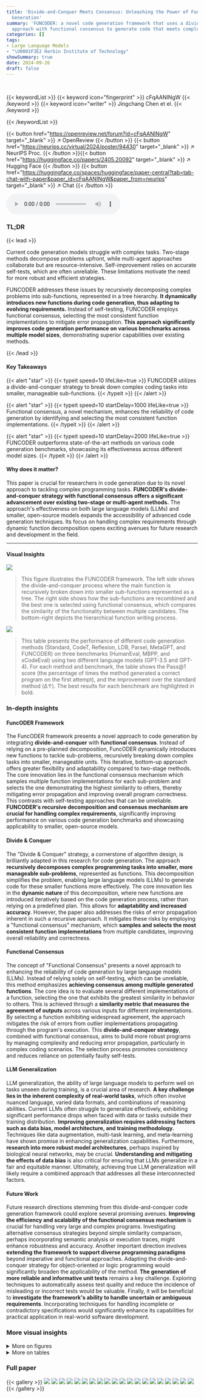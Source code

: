 ```yaml
---
title: 'Divide-and-Conquer Meets Consensus: Unleashing the Power of Functions in Code
  Generation'
summary: 'FUNCODER: a novel code generation framework that uses a divide-and-conquer
  approach with functional consensus to generate code that meets complex requirements. '
categories: []
tags:
- Large Language Models
- "\U0001F3E2 Harbin Institute of Technology"
showSummary: true
date: 2024-09-26
draft: false
---
```


<br>

{{< keywordList >}}
{{< keyword icon="fingerprint" >}} cFqAANINgW {{< /keyword >}}
{{< keyword icon="writer" >}} Jingchang Chen et el. {{< /keyword >}}
 
{{< /keywordList >}}

{{< button href="https://openreview.net/forum?id=cFqAANINgW" target="_blank" >}}
↗ OpenReview
{{< /button >}}
{{< button href="https://neurips.cc/virtual/2024/poster/94430" target="_blank" >}}
↗ NeurIPS Proc.
{{< /button >}}{{< button href="https://huggingface.co/papers/2405.20092" target="_blank" >}}
↗ Hugging Face
{{< /button >}}
{{< button href="https://huggingface.co/spaces/huggingface/paper-central?tab=tab-chat-with-paper&paper_id=cFqAANINgW&paper_from=neurips" target="_blank" >}}
↗ Chat
{{< /button >}}



<audio controls>
    <source src="https://ai-paper-reviewer.com/cFqAANINgW/podcast.wav" type="audio/wav">
    Your browser does not support the audio element.
</audio>


### TL;DR


{{< lead >}}

Current code generation models struggle with complex tasks. Two-stage methods decompose problems upfront, while multi-agent approaches collaborate but are resource-intensive. Self-improvement relies on accurate self-tests, which are often unreliable. These limitations motivate the need for more robust and efficient strategies.

FUNCODER addresses these issues by recursively decomposing complex problems into sub-functions, represented in a tree hierarchy.  **It dynamically introduces new functions during code generation, thus adapting to evolving requirements.**  Instead of self-testing, FUNCODER employs functional consensus, selecting the most consistent function implementations to mitigate error propagation.  **This approach significantly improves code generation performance on various benchmarks across multiple model sizes**, demonstrating superior capabilities over existing methods.

{{< /lead >}}


#### Key Takeaways

{{< alert "star" >}}
{{< typeit speed=10 lifeLike=true >}} FUNCODER utilizes a divide-and-conquer strategy to break down complex coding tasks into smaller, manageable sub-functions. {{< /typeit >}}
{{< /alert >}}

{{< alert "star" >}}
{{< typeit speed=10 startDelay=1000 lifeLike=true >}} Functional consensus, a novel mechanism, enhances the reliability of code generation by identifying and selecting the most consistent function implementations. {{< /typeit >}}
{{< /alert >}}

{{< alert "star" >}}
{{< typeit speed=10 startDelay=2000 lifeLike=true >}} FUNCODER outperforms state-of-the-art methods on various code generation benchmarks, showcasing its effectiveness across different model sizes. {{< /typeit >}}
{{< /alert >}}

#### Why does it matter?
This paper is crucial for researchers in code generation due to its novel approach to tackling complex programming tasks.  **FUNCODER's divide-and-conquer strategy with functional consensus offers a significant advancement over existing two-stage or multi-agent methods.**  The approach's effectiveness on both large language models (LLMs) and smaller, open-source models expands the accessibility of advanced code generation techniques. Its focus on handling complex requirements through dynamic function decomposition opens exciting avenues for future research and development in the field.

------
#### Visual Insights



![](https://ai-paper-reviewer.com/cFqAANINgW/figures_1_1.jpg)

> This figure illustrates the FUNCODER framework. The left side shows the divide-and-conquer process where the main function is recursively broken down into smaller sub-functions represented as a tree.  The right side shows how the sub-functions are recombined and the best one is selected using functional consensus, which compares the similarity of the functionality between multiple candidates. The bottom-right depicts the hierarchical function writing process.





![](https://ai-paper-reviewer.com/cFqAANINgW/tables_4_1.jpg)

> This table presents the performance of different code generation methods (Standard, CodeT, Reflexion, LDB, Parsel, MetaGPT, and FUNCODER) on three benchmarks (HumanEval, MBPP, and xCodeEval) using two different language models (GPT-3.5 and GPT-4).  For each method and benchmark, the table shows the Pass@1 score (the percentage of times the method generated a correct program on the first attempt), and the improvement over the standard method (Δ↑). The best results for each benchmark are highlighted in bold.





### In-depth insights


#### FuncODER Framework
The FuncODER framework presents a novel approach to code generation by integrating **divide-and-conquer** with **functional consensus**.  Instead of relying on a pre-planned decomposition, FuncODER dynamically introduces new functions to tackle sub-problems, recursively breaking down complex tasks into smaller, manageable units. This iterative, bottom-up approach offers greater flexibility and adaptability compared to two-stage methods. The core innovation lies in the functional consensus mechanism which samples multiple function implementations for each sub-problem and selects the one demonstrating the highest similarity to others, thereby mitigating error propagation and improving overall program correctness. This contrasts with self-testing approaches that can be unreliable.  **FUNCODER's recursive decomposition and consensus mechanism are crucial for handling complex requirements**, significantly improving performance on various code generation benchmarks and showcasing applicability to smaller, open-source models.

#### Divide & Conquer
The "Divide & Conquer" strategy, a cornerstone of algorithm design, is brilliantly adapted in this research for code generation.  The approach **recursively decomposes complex programming tasks into smaller, more manageable sub-problems**, represented as functions. This decomposition simplifies the problem, enabling large language models (LLMs) to generate code for these smaller functions more effectively. The core innovation lies in the **dynamic nature** of this decomposition, where new functions are introduced iteratively based on the code generation process, rather than relying on a predefined plan. This allows for **adaptability and increased accuracy**.  However, the paper also addresses the risks of error propagation inherent in such a recursive approach. It mitigates these risks by employing a "functional consensus" mechanism, which **samples and selects the most consistent function implementations** from multiple candidates, improving overall reliability and correctness.

#### Functional Consensus
The concept of "Functional Consensus" presents a novel approach to enhancing the reliability of code generation by large language models (LLMs).  Instead of relying solely on self-testing, which can be unreliable, this method emphasizes **achieving consensus among multiple generated functions**.  The core idea is to evaluate several different implementations of a function, selecting the one that exhibits the greatest similarity in behavior to others.  This is achieved through a **similarity metric that measures the agreement of outputs** across various inputs for different implementations.  By selecting a function exhibiting widespread agreement, the approach mitigates the risk of errors from outlier implementations propagating through the program's execution.  This **divide-and-conquer strategy**, combined with functional consensus, aims to build more robust programs by managing complexity and reducing error propagation, particularly in complex coding scenarios. The selection process promotes consistency and reduces reliance on potentially faulty self-tests.

#### LLM Generalization
LLM generalization, the ability of large language models to perform well on tasks unseen during training, is a crucial area of research.  **A key challenge lies in the inherent complexity of real-world tasks**, which often involve nuanced language, varied data formats, and combinations of reasoning abilities.  Current LLMs often struggle to generalize effectively, exhibiting significant performance drops when faced with data or tasks outside their training distribution.  **Improving generalization requires addressing factors such as data bias, model architecture, and training methodology.**  Techniques like data augmentation, multi-task learning, and meta-learning have shown promise in enhancing generalization capabilities.  Furthermore, **research into more robust model architectures**, perhaps inspired by biological neural networks, may be crucial.  **Understanding and mitigating the effects of data bias** is also critical for ensuring that LLMs generalize in a fair and equitable manner. Ultimately, achieving true LLM generalization will likely require a combined approach that addresses all these interconnected factors.

#### Future Work
Future research directions stemming from this divide-and-conquer code generation framework could explore several promising avenues. **Improving the efficiency and scalability of the functional consensus mechanism** is crucial for handling very large and complex programs.  Investigating alternative consensus strategies beyond simple similarity comparison, perhaps incorporating semantic analysis or execution traces, might enhance robustness and accuracy.  Another important direction involves **extending the framework to support diverse programming paradigms** beyond imperative and functional approaches.  Adapting the divide-and-conquer strategy for object-oriented or logic programming would significantly broaden the applicability of the method.  **The generation of more reliable and informative unit tests** remains a key challenge.  Exploring techniques to automatically assess test quality and reduce the incidence of misleading or incorrect tests would be valuable.  Finally, it will be beneficial to **investigate the framework's ability to handle uncertain or ambiguous requirements**.  Incorporating techniques for handling incomplete or contradictory specifications would significantly enhance its capabilities for practical application in real-world software development.


### More visual insights

<details>
<summary>More on figures
</summary>


![](https://ai-paper-reviewer.com/cFqAANINgW/figures_2_1.jpg)

> This figure illustrates the FUNCODER framework. The left side shows the divide-and-conquer process where the main function is recursively broken down into smaller sub-functions represented as a tree. Each sub-function addresses a specific sub-goal.  The right side demonstrates the conquer phase.  After the sub-functions are solved, FUNCODER recomposes them to achieve the main objective. Finally, FUNCODER uses functional consensus to select the best-performing function among multiple implementations.


![](https://ai-paper-reviewer.com/cFqAANINgW/figures_5_1.jpg)

> This figure shows the results of two analyses. (a) shows a preliminary study on the effectiveness of using self-testing to evaluate the programs generated by Large Language Models (LLMs). The results are divided into different categories based on whether the programs and/or their self-tests passed or failed. (b) illustrates the effectiveness of different ranking strategies used in the paper to select the best-performing functions. The strategies are: functional consensus, self-testing, and random selection. The Pass@k metric is used to evaluate the top k functions. The results suggest that the functional consensus approach is superior to both the self-testing method and random selection.


![](https://ai-paper-reviewer.com/cFqAANINgW/figures_7_1.jpg)

> This figure presents the results of two studies.  (a) shows a preliminary analysis of the reliability of self-testing in code generation. LLMs were used to generate unit tests for programs, and these programs were then evaluated on these generated tests.  The results show that the pass rate on these self-generated tests was much lower than on actual system tests. (b) compares the effectiveness of different ranking strategies in selecting the best program from a set of candidates. Three strategies were compared: functional consensus, self-testing, and random selection. The results demonstrate that functional consensus provides superior performance in identifying high-quality programs, particularly in Pass@k evaluation metrics.


![](https://ai-paper-reviewer.com/cFqAANINgW/figures_20_1.jpg)

> This figure illustrates the FUNCODER framework. The left side shows the divide-and-conquer strategy where the main function is recursively broken down into smaller sub-functions represented in a tree hierarchy.  The right side depicts the consensus mechanism, where multiple implementations of sub-functions are generated and the best one is selected based on functional similarity. The bottom-right shows how FUNCODER generates code by writing functions at different hierarchical levels.


</details>




<details>
<summary>More on tables
</summary>


![](https://ai-paper-reviewer.com/cFqAANINgW/tables_6_1.jpg)
> This table presents the performance of different code generation methods (Standard, CodeT, Reflexion, LDB, Parsel, MetaGPT, and FUNCODER) on various benchmarks (HumanEval, MBPP, xCodeEval) using two different large language models (GPT-3.5 and GPT-4).  Pass@1 represents the percentage of test cases where the generated code passed on the first attempt. The table shows the improvement of FUNCODER over existing state-of-the-art methods, highlighting its superior performance across multiple benchmarks and models.

![](https://ai-paper-reviewer.com/cFqAANINgW/tables_7_1.jpg)
> This table presents the results of experiments conducted on code generation benchmarks using various models and methods.  The Pass@1 metric, representing the percentage of test cases passed on the first attempt, is used to evaluate performance.  The table compares the performance of FUNCODER against several baseline methods, including standard prompting, CodeT, Reflexion, and MetaGPT, across benchmarks like HumanEval, MBPP, and xCodeEval.  The results for different models (GPT-3.5, GPT-4, Llama, StableCode, and CodeLlama) are shown, highlighting FUNCODER's improvements in accuracy.

![](https://ai-paper-reviewer.com/cFqAANINgW/tables_8_1.jpg)
> This table presents the performance comparison of different code generation methods (Standard, CodeT, Reflexion, LDB, Parsel, MetaGPT, and FUNCODER) using various language models (GPT-3.5, GPT-4, Llama3, StableCode, and CodeLlama) across four code generation benchmarks (HumanEval, MBPP, xCodeEval, and MATH).  Pass@1, representing the percentage of test cases where the model generates correct code on the first attempt, is used as the evaluation metric.  Results from the original paper are underlined for easy comparison, and the best results for each benchmark and model are highlighted in bold.

![](https://ai-paper-reviewer.com/cFqAANINgW/tables_15_1.jpg)
> This table presents the results of code generation experiments using various models and methods on three benchmarks: HumanEval, MBPP, and xCodeEval.  The Pass@1 metric indicates the percentage of test cases where the generated code passed on the first attempt.  The table compares the performance of FUNCODER against several baseline methods, including standard prompting, CodeT, and Reflexion.  Results are shown for both GPT-3.5 and GPT-4, as well as several open-source models.  Underlined values represent results from the original papers, while bolded values indicate the best results achieved in each category.

![](https://ai-paper-reviewer.com/cFqAANINgW/tables_17_1.jpg)
> This table presents the performance comparison of different code generation methods (Standard, CodeT, Reflexion, LDB, Parsel, MetaGPT, and FUNCODER) on various models (GPT-3.5, GPT-4, Llama38b, StableCode36, and CodeLlama346) across three benchmarks (HumanEval, MBPP, and xCodeEval).  For each model and method, the Pass@1 score (percentage of correctly generated code) is given, along with the improvement (Δ↑) compared to the standard method.  The best results for each benchmark are highlighted in bold.

![](https://ai-paper-reviewer.com/cFqAANINgW/tables_18_1.jpg)
> This table presents the results of code generation experiments using various models and methods.  It compares the performance of FUNCODER against several baselines across four benchmarks: HumanEval, MBPP, xCodeEval, and a combined 'All' score. Pass@1 represents the percentage of test cases where the model correctly generates code on the first attempt.  The table shows the improvement of FUNCODER over existing methods.  Results from the original paper are highlighted, and the best-performing results are bolded for easy comparison.

![](https://ai-paper-reviewer.com/cFqAANINgW/tables_19_1.jpg)
> This table presents the performance of different code generation methods (Standard, CodeT, Reflexion, LDB, Parsel, MetaGPT, and FUNCODER) on various models (GPT-3.5, GPT-4, Llama, StableCode, and CodeLlama) across three benchmarks (HumanEval, MBPP, and xCodeEval).  The Pass@1 metric indicates the percentage of correctly generated programs.  The table highlights the improvements achieved by FUNCODER compared to other methods on each benchmark and model.  Results from the original paper are underlined for comparison, and the best-performing method for each row is shown in bold.

![](https://ai-paper-reviewer.com/cFqAANINgW/tables_23_1.jpg)
> This table presents the performance comparison of different code generation methods (Standard, CodeT, Reflexion, LDB, Parsel, MetaGPT, and FUNCODER) on various benchmarks (HumanEval, MBPP, xCodeEval) using two different Language Models (GPT-3.5 and GPT-4).  It shows the Pass@1 score (percentage of correctly generated programs) and the improvement (Δ↑) achieved by each method compared to the standard approach for each benchmark.  The best result for each model/benchmark combination is shown in bold. Results from other studies are underlined for easy comparison.

![](https://ai-paper-reviewer.com/cFqAANINgW/tables_24_1.jpg)
> This table presents the performance comparison of different code generation methods (Standard, CodeT, Reflexion, LDB, Parsel, MetaGPT, and FUNCODER) on various benchmarks (HumanEval, MBPP, xCodeEval) using two large language models (GPT-3.5 and GPT-4).  For each model and method, it shows the Pass@1 score (percentage of correctly generated programs), along with the improvement (Δ↑) compared to the standard method. The table highlights the best-performing method for each benchmark and model in bold, illustrating the effectiveness of FUNCODER compared to existing techniques.

![](https://ai-paper-reviewer.com/cFqAANINgW/tables_25_1.jpg)
> This table presents the performance comparison of different code generation methods (Standard, CodeT, Reflexion, LDB, Parsel, MetaGPT, and FUNCODER) on various models (GPT-3.5, GPT-4, Llama3, StableCode36, and CodeLlama346) across multiple benchmarks (HumanEval, MBPP, and xCodeEval).  Pass@1 represents the percentage of test cases where the generated code correctly solves the problem on the first attempt.  The table shows the improvement of FUNCODER over the baselines across all benchmarks and models.  The best performance for each setting is highlighted in bold.

![](https://ai-paper-reviewer.com/cFqAANINgW/tables_26_1.jpg)
> This table presents the performance comparison of different code generation methods (Standard, CodeT, Reflexion, LDB, Parsel, MetaGPT, and FUNCODER) on various models (GPT-3.5, GPT-4, Llama, StableCode, and CodeLlama) across three benchmarks (HumanEval, MBPP, and xCodeEval).  The Pass@1 metric indicates the percentage of correctly generated programs.  The table highlights FUNCODER's superior performance compared to other methods, especially on more complex tasks.

![](https://ai-paper-reviewer.com/cFqAANINgW/tables_27_1.jpg)
> This table presents the results of various code generation methods on different benchmarks (HumanEval, MBPP, xCodeEval).  It compares the performance of different models (GPT-3.5, GPT-4, Llama, StableCode, CodeLlama) using the Pass@1 metric (the percentage of times the top-ranked generated code passes all the tests).  The table highlights the improvement achieved by the proposed FUNCODER method compared to existing state-of-the-art methods.  Underlined values indicate results from the original papers being referenced, while bold values are the best results in the table.

</details>




### Full paper

{{< gallery >}}
<img src="https://ai-paper-reviewer.com/cFqAANINgW/1.png" class="grid-w50 md:grid-w33 xl:grid-w25" />
<img src="https://ai-paper-reviewer.com/cFqAANINgW/2.png" class="grid-w50 md:grid-w33 xl:grid-w25" />
<img src="https://ai-paper-reviewer.com/cFqAANINgW/3.png" class="grid-w50 md:grid-w33 xl:grid-w25" />
<img src="https://ai-paper-reviewer.com/cFqAANINgW/4.png" class="grid-w50 md:grid-w33 xl:grid-w25" />
<img src="https://ai-paper-reviewer.com/cFqAANINgW/5.png" class="grid-w50 md:grid-w33 xl:grid-w25" />
<img src="https://ai-paper-reviewer.com/cFqAANINgW/6.png" class="grid-w50 md:grid-w33 xl:grid-w25" />
<img src="https://ai-paper-reviewer.com/cFqAANINgW/7.png" class="grid-w50 md:grid-w33 xl:grid-w25" />
<img src="https://ai-paper-reviewer.com/cFqAANINgW/8.png" class="grid-w50 md:grid-w33 xl:grid-w25" />
<img src="https://ai-paper-reviewer.com/cFqAANINgW/9.png" class="grid-w50 md:grid-w33 xl:grid-w25" />
<img src="https://ai-paper-reviewer.com/cFqAANINgW/10.png" class="grid-w50 md:grid-w33 xl:grid-w25" />
<img src="https://ai-paper-reviewer.com/cFqAANINgW/11.png" class="grid-w50 md:grid-w33 xl:grid-w25" />
<img src="https://ai-paper-reviewer.com/cFqAANINgW/12.png" class="grid-w50 md:grid-w33 xl:grid-w25" />
<img src="https://ai-paper-reviewer.com/cFqAANINgW/13.png" class="grid-w50 md:grid-w33 xl:grid-w25" />
<img src="https://ai-paper-reviewer.com/cFqAANINgW/14.png" class="grid-w50 md:grid-w33 xl:grid-w25" />
<img src="https://ai-paper-reviewer.com/cFqAANINgW/15.png" class="grid-w50 md:grid-w33 xl:grid-w25" />
<img src="https://ai-paper-reviewer.com/cFqAANINgW/16.png" class="grid-w50 md:grid-w33 xl:grid-w25" />
<img src="https://ai-paper-reviewer.com/cFqAANINgW/17.png" class="grid-w50 md:grid-w33 xl:grid-w25" />
<img src="https://ai-paper-reviewer.com/cFqAANINgW/18.png" class="grid-w50 md:grid-w33 xl:grid-w25" />
<img src="https://ai-paper-reviewer.com/cFqAANINgW/19.png" class="grid-w50 md:grid-w33 xl:grid-w25" />
<img src="https://ai-paper-reviewer.com/cFqAANINgW/20.png" class="grid-w50 md:grid-w33 xl:grid-w25" />
{{< /gallery >}}